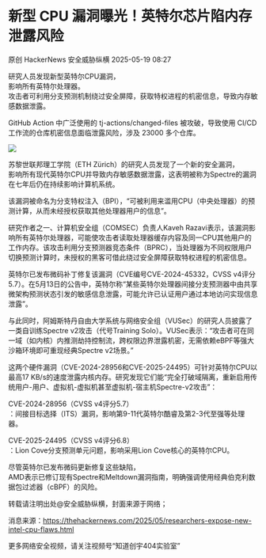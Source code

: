 #  ​​新型 CPU 漏洞曝光！英特尔芯片陷内存泄露风险   
原创 HackerNews  安全威胁纵横   2025-05-19 08:27  
  
研究人员发现新型英特尔CPU漏洞，  
影响所有英特尔处理器。  
攻击者可利用分支预测机制绕过安全屏障，获取特权进程的机密信息，导致内存敏感数据泄露。  
  
GitHub Action 中广泛使用的 tj-actions/changed-files 被攻破，导致使用 CI/CD 工作流的仓库机密信息面临泄露风险，涉及 23000 多个仓库。  
  
![](https://mmbiz.qpic.cn/sz_mmbiz_jpg/Ok8FsaZqg4zxf4tXPIwEDFgvqxaoGr4yyLaQgWxBZ31ecYYYibxSd3AoruQA7TRyJV35hlxkWTUAp1avT3pe1XA/640?wx_fmt=jpeg "")  
  
  
苏黎世联邦理工学院（ETH Zürich）的研究人员发现了一个新的安全漏洞，  
影响所有现代英特尔CPU并导致内存敏感数据泄露，这表明被称为Spectre的漏洞在七年后仍在持续影响计算机系统。  
  
该漏洞被命名为分支特权注入（BPI），“可被利用来滥用CPU（中央处理器）的预测计算，从而未经授权获取其他处理器用户的信息”。  
  
研究作者之一、计算机安全组（COMSEC）负责人Kaveh Razavi表示，该漏洞影响所有英特尔处理器，可能使攻击者读取处理器缓存内容及同一CPU其他用户的工作内存。该攻击利用分支预测器竞态条件（BPRC），当处理器为不同权限用户切换预测计算时，未授权的黑客可借此绕过安全屏障获取特权进程的机密信息。  
  
英特尔已发布微码补丁修复该漏洞（CVE编号CVE-2024-45332，CVSS v4评分5.7）。在5月13日的公告中，英特尔称“某些英特尔处理器间接分支预测器中由共享微架构预测状态引发的敏感信息泄露，可能允许已认证用户通过本地访问实现信息泄露”。  
  
与此同时，阿姆斯特丹自由大学系统与网络安全组（VUSec）的研究人员披露了一类自训练Spectre v2攻击（代号Training Solo）。VUSec表示：“攻击者可在同一域（如内核）内推测劫持控制流，跨权限边界泄露机密，无需依赖eBPF等强大沙箱环境即可重现经典Spectre v2场景。”  
  
这两个硬件漏洞（CVE-2024-28956和CVE-2025-24495）可针对英特尔CPU以最高17 KB/s的速度泄露内核内存。研究发现它们能“完全打破域隔离，重新启用传统用户-用户、虚拟机-虚拟机甚至虚拟机-宿主机Spectre-v2攻击”：  
  
CVE-2024-28956（CVSS v4评分5.7）  
：间接目标选择（ITS）漏洞，影响第9-11代英特尔酷睿及第2-3代至强等处理器。  
  
CVE-2025-24495（CVSS v4评分6.8）  
：Lion Cove分支预测单元问题，影响采用Lion Cove核心的英特尔CPU。  
  
尽管英特尔已发布微码更新修复这些缺陷，  
AMD表示已修订现有Spectre和Meltdown漏洞指南，明确强调使用经典伯克利数据包过滤器（cBPF）的风险。  
  
  
转载请注明出处@安全威胁纵横，封面来源于网络；  
  
消息来源：https://thehackernews.com/2025/05/researchers-expose-new-intel-cpu-flaws.html  
  
  
  
更多网络安全视频，请关注视频号“知道创宇404实验室”  
  
  
  
